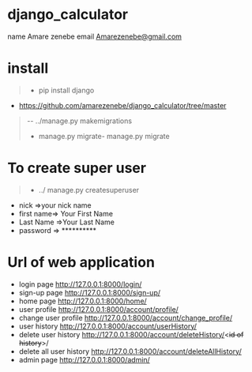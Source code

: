 # django_calculator
name Amare zenebe
email Amarezenebe@gmail.com

# install
> - pip install django
- https://github.com/amarezenebe/django_calculator/tree/master 

> --  ../manage.py makemigrations
>-  manage.py migrate- manage.py migrate

# To create super user
> - ../ manage.py createsuperuser

- 	nick =>your nick name
- 	first name=> Your First Name
- 	Last Name =>Your Last Name
- 	password => **********


# Url of web application
- login page http://127.0.0.1:8000/login/
- sign-up page http://127.0.0.1:8000/sign-up/
- home page http://127.0.0.1:8000/home/
- user profile  http://127.0.0.1:8000/account/profile/
- change user profile  http://127.0.0.1:8000/account/change_profile/
- user history  http://127.0.0.1:8000/account/userHistory/
- delete user history  http://127.0.0.1:8000/account/deleteHistory/<~~id of history~~>/
- delete all user history  http://127.0.0.1:8000/account/deleteAllHistory/
- admin page http://127.0.0.1:8000/admin/
